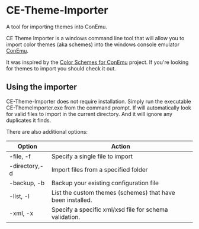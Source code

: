 # CE-Theme-Importer
A tool for importing themes into ConEmu. 

CE Theme Importer is a windows command line tool that will allow you to import color themes (aka schemes) into the windows console emulator [ConEmu](http://conemu.github.io/).

It was inspired by the [Color Schemes for ConEmu](https://github.com/joonro/ConEmu-Color-Themes) project. If you're looking for themes to import you should check it out. 

## Using the importer
CE-Theme-Importer does not require installation. Simply run the executable CE-ThemeImporter.exe from the command prompt. If will automatically look for valid files to import in the current directory. And it will ignore any duplicates it finds.

There are also additional options:

Option | Action
--- | ---
-file, -f  <filename> | Specify a single file to import  
-directory,-d <path> | Import files from a specified folder  
-backup, -b |  Backup your existing configuration file
-list, -l | List the custom themes (schemes) that have been installed.
-xml, -x <filename> | Specify a specific xml/xsd file for schema validation. 


